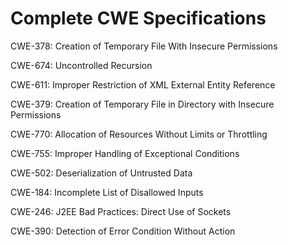 

# Complete CWE Specifications

CWE-378: Creation of Temporary File With Insecure Permissions

CWE-674: Uncontrolled Recursion

CWE-611: Improper Restriction of XML External Entity Reference

CWE-379: Creation of Temporary File in Directory with Insecure Permissions

CWE-770: Allocation of Resources Without Limits or Throttling

CWE-755: Improper Handling of Exceptional Conditions

CWE-502: Deserialization of Untrusted Data

CWE-184: Incomplete List of Disallowed Inputs

CWE-246: J2EE Bad Practices: Direct Use of Sockets

CWE-390: Detection of Error Condition Without Action